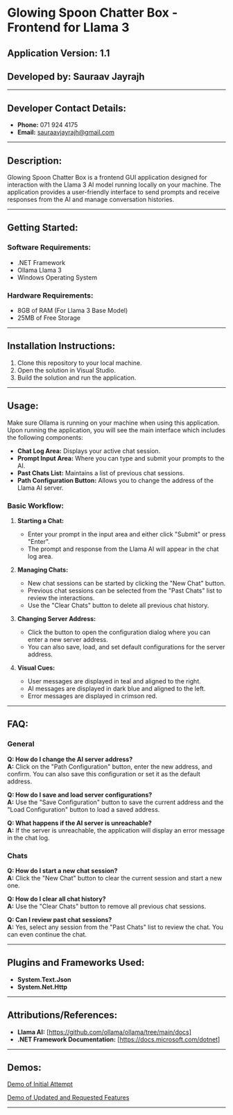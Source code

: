 # Glowing Spoon Chatter Box - Frontend for Llama 3

## Application Version: 1.1
## Developed by: Sauraav Jayrajh

---

## Developer Contact Details: 

- **Phone:** 071 924 4175
- **Email:** sauraavjayrajh@gmail.com

---

## Description:

Glowing Spoon Chatter Box is a frontend GUI application designed for interaction with the Llama 3 AI model running locally on your machine. The application provides a user-friendly interface to send prompts and receive responses from the AI and manage conversation histories.

---

## Getting Started:

### Software Requirements:
- .NET Framework
- Ollama Llama 3
- Windows Operating System

### Hardware Requirements:
- 8GB of RAM (For Llama 3 Base Model)
- 25MB of Free Storage

---

## Installation Instructions:

1. Clone this repository to your local machine.
2. Open the solution in Visual Studio.
3. Build the solution and run the application.

---

## Usage:

Make sure Ollama is running on your machine when using this application. 
Upon running the application, you will see the main interface which includes the following components:

- **Chat Log Area:** Displays your active chat session.
- **Prompt Input Area:** Where you can type and submit your prompts to the AI.
- **Past Chats List:** Maintains a list of previous chat sessions.
- **Path Configuration Button:** Allows you to change the address of the Llama AI server.

### Basic Workflow:

1. **Starting a Chat:**
   - Enter your prompt in the input area and either click "Submit" or press "Enter".
   - The prompt and response from the Llama AI will appear in the chat log area.

2. **Managing Chats:**
   - New chat sessions can be started by clicking the "New Chat" button.
   - Previous chat sessions can be selected from the "Past Chats" list to review the interactions.
   - Use the "Clear Chats" button to delete all previous chat history.

3. **Changing Server Address:**
   - Click the button to open the configuration dialog where you can enter a new server address.
   - You can also save, load, and set default configurations for the server address.

4. **Visual Cues:**
   - User messages are displayed in teal and aligned to the right.
   - AI messages are displayed in dark blue and aligned to the left.
   - Error messages are displayed in crimson red.

---

## FAQ:

### General

**Q: How do I change the AI server address?**  
**A:** Click on the "Path Configuration" button, enter the new address, and confirm. You can also save this configuration or set it as the default address.

**Q: How do I save and load server configurations?**  
**A:** Use the "Save Configuration" button to save the current address and the "Load Configuration" button to load a saved address.

**Q: What happens if the AI server is unreachable?**  
**A:** If the server is unreachable, the application will display an error message in the chat log.

### Chats

**Q: How do I start a new chat session?**  
**A:** Click the "New Chat" button to clear the current session and start a new one.

**Q: How do I clear all chat history?**  
**A:** Use the "Clear Chats" button to remove all previous chat sessions.

**Q: Can I review past chat sessions?**  
**A:** Yes, select any session from the "Past Chats" list to review the chat. You can even continue the chat.

---

## Plugins and Frameworks Used:

- **System.Text.Json**
- **System.Net.Http**

---

## Attributions/References:

- **Llama AI:** [https://github.com/ollama/ollama/tree/main/docs]
- **.NET Framework Documentation:** [https://docs.microsoft.com/dotnet]

---

## Demos:

[Demo of Initial Attempt](https://github.com/Saupernova13/glowing-spoon/blob/main/docs/Sauraav_Jayrajh_Derivco_MagicSpoon_Demo.mp4)

[Demo of Updated and Requested Features](https://github.com/Saupernova13/glowing-spoon/blob/main/docs/Sauraav_Jayrajh_Derivco_MagicSpoon_Demo_2_Requested_Changes.mp4)

---
